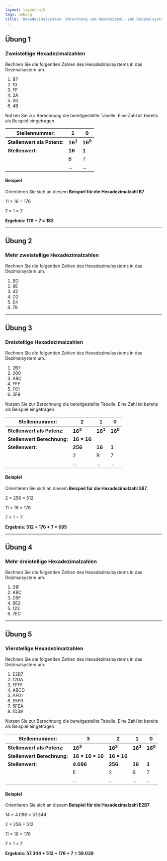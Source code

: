 ```yaml
---
layout: layout.njk
tags: uebung
title: 'Hexadezimalsystem: Umrechnung vom Hexadezimal- zum Dezimalsystem'
---
```


## Übung 1

### Zweistellige Hexadezimalzahlen

Rechnen Sie die folgenden Zahlen des Hexadezimalsystems in das Dezimalsystem um.

1. B7
2. 10
3. FF
4. 2A
5. 00
6. 4B

Nutzen Sie zur Berechnung die bereitgestellte Tabelle. Eine Zahl ist bereits als Beispiel eingetragen.

| Stellennummer:              | 1                  | 0                  |
| --------------------------- | ------------------ | ------------------ |
| **Stellenwert als Potenz:** | **16<sup>1</sup>** | **16<sup>0</sup>** |
| **Stellenwert:**            | **16**             | **1**              |
|                             | B                  | 7                  |
|                             | ...                | ...                |

#### Beispiel

Orientieren Sie sich an diesem **Beispiel für die Hexadezimalzahl B7**

11 × 16 = 176

7 × 1 = 7

**Ergebnis: 176 + 7 = 183**

---

## Übung 2

### Mehr zweistellige Hexadezimalzahlen

Rechnen Sie die folgenden Zahlen des Hexadezimalsystems in das Dezimalsystem um.

1. BD
2. 8E
3. 42
4. D2
5. E4
6. 78

---

## Übung 3

### Dreistellige Hexadezimalzahlen

Rechnen Sie die folgenden Zahlen des Hexadezimalsystems in das Dezimalsystem um.

1. 2B7
2. 000
3. ABC
4. FFF
5. F01
6. 5F9

Nutzen Sie zur Berechnung die bereitgestellte Tabelle. Eine Zahl ist bereits als Beispiel eingetragen.

| Stellennummer:              | 2                  | 1                  | 0                  |
| --------------------------- | ------------------ | ------------------ | ------------------ |
| **Stellenwert als Potenz:** | **16<sup>2</sup>** | **16<sup>1</sup>** | **16<sup>0</sup>** |
| **Stellenwert Berechnung:** | **16 × 16**        |                    |                    |
| **Stellenwert:**            | **256**            | **16**             | **1**              |
|                             | 2                  | B                  | 7                  |
|                             | ...                | ...                | ...                |

#### Beispiel

Orientieren Sie sich an diesem **Beispiel für die Hexadezimalzahl 2B7**.

2 × 256 = 512

11 × 16 = 176

7 × 1 = 7

**Ergebnis: 512 + 176 + 7 = 695**

---

## Übung 4

### Mehr dreistellige Hexadezimalzahlen

Rechnen Sie die folgenden Zahlen des Hexadezimalsystems in das Dezimalsystem um.

1. 01F
2. ABC
3. D5F
4. 8E2
5. 123
6. 7EC

---

## Übung 5

### Vierstellige Hexadezimalzahlen

Rechnen Sie die folgenden Zahlen des Hexadezimalsystems in das Dezimalsystem um.

1. E2B7
2. 12DA
3. FFFF
4. ABCD
5. AF01
6. E5F9
7. 5FEA
8. 1D39

Nutzen Sie zur Berechnung die bereitgestellte Tabelle. Eine Zahl ist bereits als Beispiel eingetragen.

| Stellennummer:              | 3                  | 2                  | 1                  | 0                  |
| --------------------------- | ------------------ | ------------------ | ------------------ | ------------------ |
| **Stellenwert als Potenz:** | **16<sup>3</sup>** | **16<sup>2</sup>** | **16<sup>1</sup>** | **16<sup>0</sup>** |
| **Stellenwert Berechnung:** | **16 × 16 × 16**   | **16 × 16**        |                    |                    |
| **Stellenwert:**            | **4.096**          | **256**            | **16**             | **1**              |
|                             | E                  | 2                  | B                  | 7                  |
|                             | ...                | ...                | ...                | ...                |

#### Beispiel

Orientieren Sie sich an diesem **Beispiel für die Hexadezimalzahl E2B7**.

14 × 4.096 = 57.344

2 × 256 = 512

11 × 16 = 176

7 × 1 = 7

**Ergebnis: 57.344 + 512 + 176 + 7 = 58.039**
